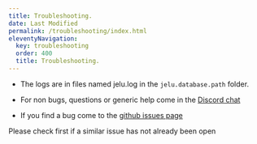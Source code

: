 ```yaml
---
title: Troubleshooting.
date: Last Modified 
permalink: /troubleshooting/index.html
eleventyNavigation:
  key: troubleshooting 
  order: 400
  title: Troubleshooting.
---
```


* The logs are in files named jelu.log in the `jelu.database.path` folder.

* For non bugs, questions or generic help come in the [Discord chat](https://discord.gg/3RZJ4zuMP5)

* If you find a bug come to the [github issues page](https://github.com/bayang/jelu/issues)

Please check first if a similar issue has not already been open
